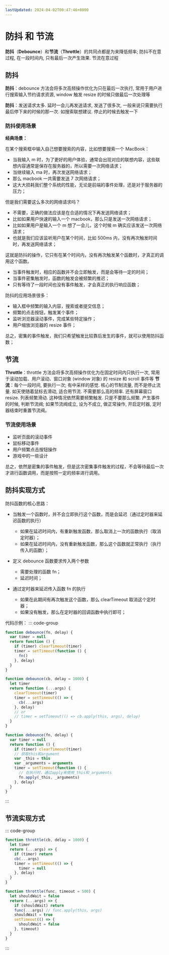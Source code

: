 ```yaml
---
lastUpdated: 2024-04-02T00:47:46+0800
---
```


# 防抖 和 节流

**防抖**（**Debounce**）和**节流**（**Throttle**）的共同点都是为来降低频率; 防抖不在意过程, 在一段时间内, 只有最后一次产生效果. 节流在意过程

## 防抖

**防抖**：debounce 方法会将多次高频操作优化为只在最后一次执行, 常用于用户进行搜索输入节约请求资源, window 触发 resize 的时候只做最后一次处理等

**防抖**：发送请求太多. 延时一会儿再发送请求, 发送了很多次, 一般来说只需要执行最后停下来的时候的那一次. 如搜索联想建议. 停止的时候去触发一下

### 防抖使用场景

**经典场景：**

在某个搜索框中输入自己想要搜索的内容，比如想要搜索一个 MacBook：

- 当我输入 m 时，为了更好的用户体验，通常会出现对应的联想内容，这些联想内容通常是保存在服务器的，所以需要一次网络请求；
- 当继续输入 ma 时，再次发送网络请求；
- 那么 macbook 一共需要发送 7 次网络请求；
- 这大大损耗我们整个系统的性能，无论是前端的事件处理，还是对于服务器的压力；

但是我们需要这么多次的网络请求吗？

- 不需要，正确的做法应该是在合适的情况下再发送网络请求；
- 比如如果用户快速的输入一个 macbook，那么只是发送一次网络请求；
- 比如如果用户是输入一个 m 想了一会儿，这个时候 m 确实应该发送一次网络请求；
- 也就是我们应该监听用户在某个时间，比如 500ms 内，没有再次触发时间时，再发送网络请求；

这就是防抖的操作，它只有在某个时间内，没有再次触发某个函数时，才真正的调用这个函数。

- 当事件触发时，相应的函数并不会立即触发，而是会等待一定的时间；
- 当事件密集触发时，函数的触发会被频繁的推迟；
- 只有等待了一段时间也没有事件触发，才会真正的执行响应函数；

防抖的应用场景很多：

- 输入框中频繁的输入内容，搜索或者提交信息；
- 频繁的点击按钮，触发某个事件；
- 监听浏览器滚动事件，完成某些特定操作；
- 用户缩放浏览器的 resize 事件；

总之，密集的事件触发，我们只希望触发比较靠后发生的事件，就可以使用防抖函数；

## 节流

**Throttle**：throttle 方法会将多次高频操作优化为在固定时间内只执行一次, 常用于滚动加载、用户滚动、窗口对象 (window 对象) 的 resize 和 scroll 事件等
**节流**：每个一段时间, 要执行一次; 有中采样的感觉. 核心的节制流量, 而不是停止流量. 如天使随着鼠标去滑动, 适合用节流. 不需要那么高的频率. 还有屏幕窗口 resize. 列表频繁滑动. 这种情况依然需要频繁触发. 只是不要那么频繁. 产生事件的时候, 判断节流阀; 如果节流阀成立, 设为不成立, 做正常操作, 开启定时器, 定时器结束时重置节流阀。

### 节流使用场景

- 监听页面的滚动事件
- 鼠标移动事件
- 用户频繁点击按钮操作
- 游戏中的一些设计

总之，依然是密集的事件触发，但是这次密集事件触发的过程，不会等待最后一次才进行函数调用，而是按照一定的频率进行调用。

## 防抖实现方式

防抖函数的核心思路：

- 当触发一个函数时，并不会立即执行这个函数，而是会延迟（通过定时器来延迟函数的执行）

  - 如果在延迟时间内，有重新触发函数，那么取消上一次的函数执行（取消定时器）；
  - 如果在延迟时间内，没有重新触发函数，那么这个函数就正常执行（执行传入的函数）；

- 定义 debounce 函数要求传入两个参数
  - 需要处理的函数 fn；
  - 延迟时间；
- 通过定时器来延迟传入函数 fn 的执行
  - 如果在此期间有再次触发这个函数，那么 clearTimeout 取消这个定时器；
  - 如果没有触发，那么在定时器的回调函数中执行即可；

代码示例：
::: code-group

```js [基础版本]
function debounce(fn, delay) {
  var timer = null
  return function () {
    if (timer) clearTimeout(timer)
    timer = setTimeout(function () {
      fn()
    }, delay)
  }
}
```

```js [增加参数]:line-numbers
function debounce(cb, delay = 1000) {
  let timer
  return function (...args) {
    clearTimeout(timer)
    timer = setTimeout(() => {
      cb(...args)
    }, delay)
    // or
    // timer = setTimeout(() => cb.apply(this, args), delay)
  }
}
```

```js [增加this]
function debounce(fn, delay) {
  var timer = null
  return function () {
    if (timer) clearTimeout(timer)
    // 获取this和argument
    var _this = this
    var _arguments = arguments
    timer = setTimeout(function () {
      // 在执行时，通过apply来使用_this和_arguments
      fn.apply(_this, _arguments)
    }, delay)
  }
}
```

:::

## 节流实现方式

::: code-group

```js [Solution 1]:line-numbers
function throttle(cb, delay = 1000) {
  let timer
  return (...args) => {
    if (timer) return
    cb(...args)
    timer = setTimeout(() => {
      timer = null
    }, delay)
  }
}
```

```js [Solution 2]:line-numbers
function throttle(func, timeout = 500) {
  let shouldWait = false
  return (...args) => {
    if (shouldWait) return
    func(...args) // func.apply(this, args)
    shouldWait = true
    setTimeout(() => {
      shouldWait = false
    }, timeout)
  }
}
```

:::
